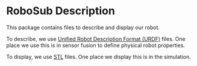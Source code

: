 # RoboSub Description

This package contains files to describe and display our robot.

To describe, we use [Unified Robot Description Format (URDF)](http://wiki.ros.org/urdf) files. One place we use this is in sensor fusion to define physical robot properties.

To display, we use [STL](https://en.wikipedia.org/wiki/STL_(file_format)) files. One place we display this is in the simulation.
